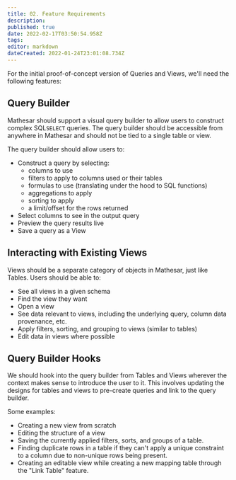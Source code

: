 ```yaml
---
title: 02. Feature Requirements
description: 
published: true
date: 2022-02-17T03:50:54.958Z
tags: 
editor: markdown
dateCreated: 2022-01-24T23:01:08.734Z
---
```


For the initial proof-of-concept version of Queries and Views, we'll need the following features:

## Query Builder
Mathesar should support a visual query builder to allow users to construct complex SQL`SELECT` queries. The query builder should be accessible from anywhere in Mathesar and should not be tied to a single table or view.

The query builder should allow users to:
- Construct a query by selecting:
    - columns to use
    - filters to apply to columns used or their tables
    - formulas to use (translating under the hood to SQL functions)
    - aggregations to apply
    - sorting to apply
    - a limit/offset for the rows returned
- Select columns to see in the output query
- Preview the query results live
- Save a query as a View

## Interacting with Existing Views
Views should be a separate category of objects in Mathesar, just like Tables. Users should be able to:
- See all views in a given schema
- Find the view they want
- Open a view
- See data relevant to views, including the underlying query, column data provenance, etc.
- Apply filters, sorting, and grouping to views (similar to tables)
- Edit data in views where possible

## Query Builder Hooks
We should hook into the query builder from Tables and Views wherever the context makes sense to introduce the user to it. This involves updating the designs for tables and views to pre-create queries and link to the query builder.

Some examples:
- Creating a new view from scratch
- Editing the structure of a view
- Saving the currently applied filters, sorts, and groups of a table.
- Finding duplicate rows in a table if they can't apply a unique constraint to a column due to non-unique rows being present.
- Creating an editable view while creating a new mapping table through the "Link Table" feature.
